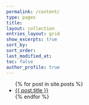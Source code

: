 ```yaml
---
permalink: /content/
type: pages
title:
layout: collection
entries_layout: grid
show_excerpts: true
sort_by: 
sort_order: 
last_modified_at:
toc: false
author_profile: true
---
```


<ul>
  {% for post in site.posts %}
    <li>
      <a href="{{ post.url }}">{{ post.title }}</a>
    </li>
  {% endfor %}
</ul>
